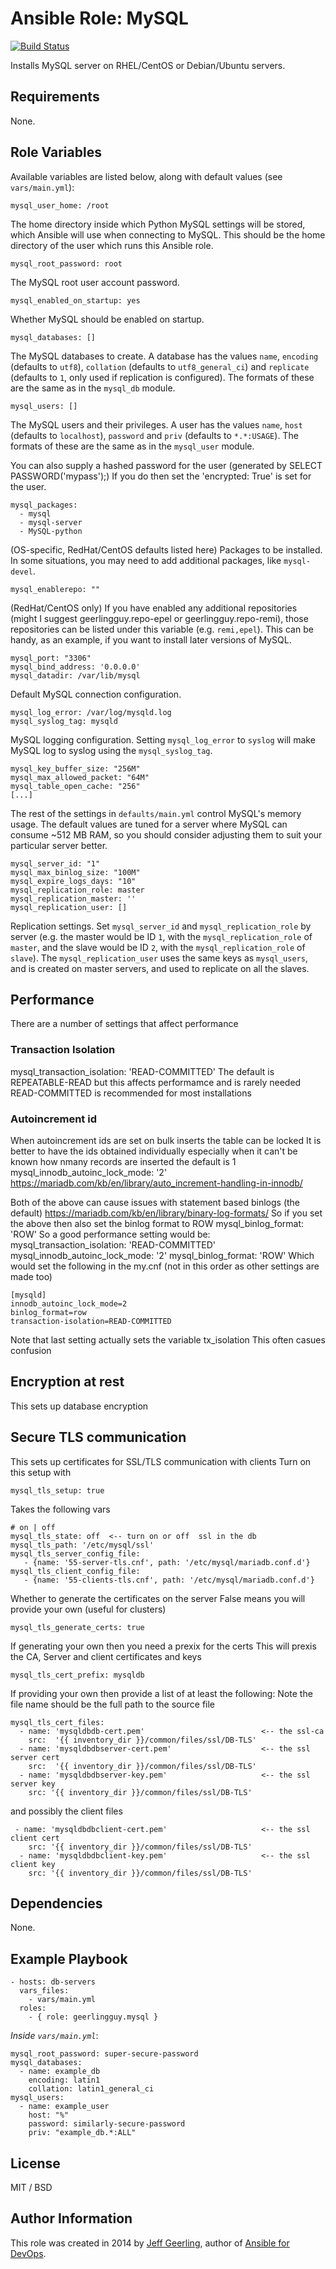 # Ansible Role: MySQL

[![Build Status](https://travis-ci.org/geerlingguy/ansible-role-mysql.svg?branch=master)](https://travis-ci.org/geerlingguy/ansible-role-mysql)

Installs MySQL server on RHEL/CentOS or Debian/Ubuntu servers.

## Requirements

None.

## Role Variables

Available variables are listed below, along with default values (see `vars/main.yml`):

    mysql_user_home: /root

The home directory inside which Python MySQL settings will be stored, which Ansible will use when connecting to MySQL. This should be the home directory of the user which runs this Ansible role.

    mysql_root_password: root

The MySQL root user account password.

    mysql_enabled_on_startup: yes

Whether MySQL should be enabled on startup.

    mysql_databases: []

The MySQL databases to create. A database has the values `name`, `encoding` (defaults to `utf8`), `collation` (defaults to `utf8_general_ci`) and `replicate` (defaults to `1`, only used if replication is configured). The formats of these are the same as in the `mysql_db` module.

    mysql_users: []

The MySQL users and their privileges. A user has the values `name`, `host` (defaults to `localhost`), `password` and `priv` (defaults to `*.*:USAGE`). The formats of these are the same as in the `mysql_user` module.

You can also supply a hashed password for the user (generated by  SELECT PASSWORD('mypass');)
If you do then set the 'encrypted: True' is set for the user.


    mysql_packages:
      - mysql
      - mysql-server
      - MySQL-python

(OS-specific, RedHat/CentOS defaults listed here) Packages to be installed. In some situations, you may need to add additional packages, like `mysql-devel`.

    mysql_enablerepo: ""

(RedHat/CentOS only) If you have enabled any additional repositories (might I suggest geerlingguy.repo-epel or geerlingguy.repo-remi), those repositories can be listed under this variable (e.g. `remi,epel`). This can be handy, as an example, if you want to install later versions of MySQL.

    mysql_port: "3306"
    mysql_bind_address: '0.0.0.0'
    mysql_datadir: /var/lib/mysql

Default MySQL connection configuration.

    mysql_log_error: /var/log/mysqld.log
    mysql_syslog_tag: mysqld

MySQL logging configuration. Setting `mysql_log_error` to `syslog` will make MySQL log to syslog using the `mysql_syslog_tag`.

    mysql_key_buffer_size: "256M"
    mysql_max_allowed_packet: "64M"
    mysql_table_open_cache: "256"
    [...]

The rest of the settings in `defaults/main.yml` control MySQL's memory usage. The default values are tuned for a server where MySQL can consume ~512 MB RAM, so you should consider adjusting them to suit your particular server better.

    mysql_server_id: "1"
    mysql_max_binlog_size: "100M"
    mysql_expire_logs_days: "10"
    mysql_replication_role: master
    mysql_replication_master: ''
    mysql_replication_user: []

Replication settings. Set `mysql_server_id` and `mysql_replication_role` by server (e.g. the master would be ID `1`, with the `mysql_replication_role` of `master`, and the slave would be ID `2`, with the `mysql_replication_role` of `slave`). The `mysql_replication_user` uses the same keys as `mysql_users`, and is created on master servers, and used to replicate on all the slaves.

## Performance
There are a number of settings that affect performance

### Transaction Isolation
mysql_transaction_isolation: 'READ-COMMITTED'
The default is REPEATABLE-READ but this affects performamce and is rarely needed
READ-COMMITTED is recommended for most installations

### Autoincrement id
When autoincrement ids are set on bulk inserts the table can be locked
It is better to have the ids obtained individually especially when it can't be known
how nmany records are inserted
the default is 1
mysql_innodb_autoinc_lock_mode: '2'
https://mariadb.com/kb/en/library/auto_increment-handling-in-innodb/

Both of the above can cause issues with statement based binlogs (the default)
https://mariadb.com/kb/en/library/binary-log-formats/
So if you set the above then also set the binlog format to ROW
mysql_binlog_format: 'ROW'
So a good performance setting would be:
mysql_transaction_isolation: 'READ-COMMITTED'
mysql_innodb_autoinc_lock_mode: '2'
mysql_binlog_format: 'ROW'
Which would set the following in the my.cnf (not in this order as other settings are made too)
```
[mysqld]
innodb_autoinc_lock_mode=2
binlog_format=row
transaction-isolation=READ-COMMITTED
```
Note that last setting actually sets the variable tx_isolation
This often casues confusion

## Encryption at rest
This sets up database encryption

## Secure TLS communication
This sets up certificates for SSL/TLS communication with clients
Turn on this setup with

```
mysql_tls_setup: true
```
Takes the following vars

```
# on | off
mysql_tls_state: off  <-- turn on or off  ssl in the db
mysql_tls_path: '/etc/mysql/ssl'
mysql_tls_server_config_file:
   - {name: '55-server-tls.cnf', path: '/etc/mysql/mariadb.conf.d'}
mysql_tls_client_config_file:
   - {name: '55-clients-tls.cnf', path: '/etc/mysql/mariadb.conf.d'}
```

Whether to generate the certificates on the server
False means you will provide your own (useful for clusters)
```
mysql_tls_generate_certs: true
```

If generating your own then you need a prexix for the certs
This will prexis the CA, Server and client certificates and keys

```
mysql_tls_cert_prefix: mysqldb
```

If providing your own then provide a list of at least the following:
Note the file name should be the full path to the source file

```
mysql_tls_cert_files:
  - name: 'mysqldbdb-cert.pem'                          <-- the ssl-ca
    src:  '{{ inventory_dir }}/common/files/ssl/DB-TLS'
  - name: 'mysqldbdbserver-cert.pem'                    <-- the ssl server cert
    src:  '{{ inventory_dir }}/common/files/ssl/DB-TLS'
  - name: 'mysqldbdbserver-key.pem'                     <-- the ssl server key
    src: '{{ inventory_dir }}/common/files/ssl/DB-TLS'

```
and possibly the client files
```
 - name: 'mysqldbdbclient-cert.pem'                     <-- the ssl client cert
    src: '{{ inventory_dir }}/common/files/ssl/DB-TLS'
  - name: 'mysqldbdbclient-key.pem'                     <-- the ssl client key
    src: '{{ inventory_dir }}/common/files/ssl/DB-TLS'

```
## Dependencies

None.

## Example Playbook

    - hosts: db-servers
      vars_files:
        - vars/main.yml
      roles:
        - { role: geerlingguy.mysql }

*Inside `vars/main.yml`*:

    mysql_root_password: super-secure-password
    mysql_databases:
      - name: example_db
        encoding: latin1
        collation: latin1_general_ci
    mysql_users:
      - name: example_user
        host: "%"
        password: similarly-secure-password
        priv: "example_db.*:ALL"

## License

MIT / BSD

## Author Information

This role was created in 2014 by [Jeff Geerling](http://jeffgeerling.com/), author of [Ansible for DevOps](http://ansiblefordevops.com/).

